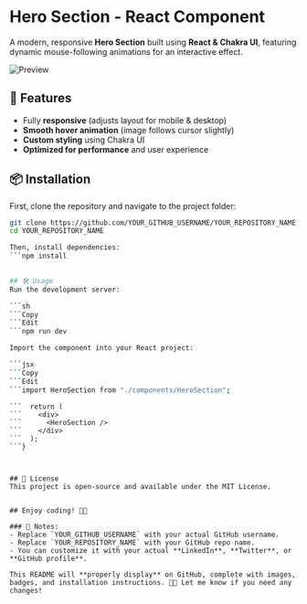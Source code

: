 # Hero Section - React Component

A modern, responsive **Hero Section** built using **React & Chakra UI**, featuring dynamic mouse-following animations for an interactive effect.

![Preview](https://i.postimg.cc/90cZRpRj/image.png)

## 🚀 Features
- Fully **responsive** (adjusts layout for mobile & desktop)
- **Smooth hover animation** (image follows cursor slightly)
- **Custom styling** using Chakra UI
- **Optimized for performance** and user experience

## 📦 Installation

First, clone the repository and navigate to the project folder:

```sh
git clone https://github.com/YOUR_GITHUB_USERNAME/YOUR_REPOSITORY_NAME.git 
cd YOUR_REPOSITORY_NAME 

Then, install dependencies:
```npm install 

 
## 🛠️ Usage
Run the development server:

```sh
```Copy
```Edit
```npm run dev

Import the component into your React project:

```jsx
```Copy
```Edit
```import HeroSection from "./components/HeroSection";
```
```function App() {
```  return (
```    <div>
```      <HeroSection />
```    </div>
```  );
```}
```
```export default App;


## 📝 License
This project is open-source and available under the MIT License.


## Enjoy coding! 🎉🚀

### 🔹 Notes:
- Replace `YOUR_GITHUB_USERNAME` with your actual GitHub username.
- Replace `YOUR_REPOSITORY_NAME` with your GitHub repo name.
- You can customize it with your actual **LinkedIn**, **Twitter**, or **GitHub profile**.

This README will **properly display** on GitHub, complete with images, badges, and installation instructions. 🚀🎨 Let me know if you need any changes!
